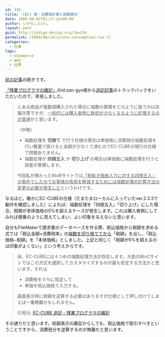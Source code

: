 ```yaml
---
id: 316
title: '[EC] 続・消費税計算と総額表示'
date: 2009-08-02T01:27:14+00:00
author: いがらしたけし
layout: post
guid: http://indigo-design.org/?p=316
permalink: /2009/08/calculate-consumption-tax-2/
categories:
  - 仕事
tags:
  - eCommerce
  - Web
  - 仕事
---
```

<a href="https://indigo-design.org/2009/07/calculate-consumption-tax/">前の記事</a>の続きです。

<a href="http://d.hatena.ne.jp/zan-gyo/">「残業プログラマの雑記」</a>のid:zan-gyo様から<a href="http://d.hatena.ne.jp/zan-gyo/20090730/1248947252">追記記事</a>のトラックバックをいただいたので、拝見しました。

<!--more-->
<blockquote>とある商品が複数個購入された場合に端数の累積をどのように扱うかは店舗次第ですが、<span style="text-decoration: underline">一般的には購入者側に負担が少なくなるように処理するのが普通</span>かと思います。

（中略）
<ul>
	<li>端数処理を <strong>切捨て</strong> で行う仕様の場合は単価毎に消費税の端数処理を行い数量で掛けると金額が少なくて済むのでEC-CUBEの現行の仕様で問題ありません。</li>
	<li>端数処理が <strong>四捨五入</strong> か <strong>切り上げ</strong> の場合は単価毎に端数処理を行うと誤差が累積します。</li>
</ul>
今回私が携わったBtoBサイトでは<span style="text-decoration: underline">「税抜き価格入力に対する四捨五入」が条件でしたのでお客様の負担を軽減するためには端数処理の計算方法の変更の必要が発生した</span>というわけです。</blockquote>
なるほど。確かにEC-CUBEの仕様（たまたまローカルに入っていたver.2.3.3で動作を確認しました）によれば、端数処理を「四捨五入」「切り上げ」にした場合、税額が本体価格の5%を超えるケースが発生します。これは購入者側にしてみれば便乗のように見えてしまい、よい印象を与えないと思います。

自分もFileMakerで請求書のデータベースを作る際、税込価格から税額を求める式では「税込金額×消費税率」の<span style="text-decoration: underline">端数を切り捨ててから</span>「税額」を出し、「税込価格−税額」を「本体価格」としました。上記と同じく「税額が5%を超えるのは印象がよくない」という考えからです。
<blockquote>尚、EC-CUBEには４つめの端数処理方法が存在します。大抵のBtoCサイトではこの方式を選択してカスタマイズするのが最も安定する方法かと思います。それは
<ul>
	<li>消費税を０％に指定して</li>
	<li>単価を税込価格で入力する。</li>
</ul>
画面表示時に税額を逆算する必要はありますが仕様として押し付けてしまえば一番無難かもしれません。

引用元: <a href="http://d.hatena.ne.jp/zan-gyo/20090730/1248947252">EC-CUBE 追記 - 残業プログラマの雑記</a></blockquote>
その通りだと思います。総額表示の趣旨からしても、税込価格で取引すべきということですから、消費税分を逆算するのが無難だと思います。